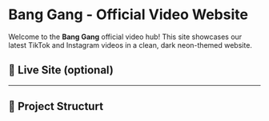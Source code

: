 # Bang Gang - Official Video Website

Welcome to the **Bang Gang** official video hub! This site showcases our latest TikTok and Instagram videos in a clean, dark neon-themed website.

## 🚀 Live Site (optional)
---
## 📂 Project Structurt